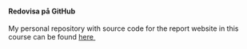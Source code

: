 #### Redovisa på GitHub

My personal repository with source code for the report website in this course can be found 
[here&nbsp;<i class="fab fa-github fa-lg"></i>](https://github.com/oc777/bth-design-redovisa)
